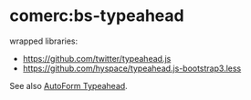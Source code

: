comerc:bs-typeahead
===================

wrapped libraries:
* https://github.com/twitter/typeahead.js
* https://github.com/hyspace/typeahead.js-bootstrap3.less

See also [AutoForm Typeahead](https://github.com/comerc/meteor-autoform-typeahead).
